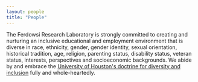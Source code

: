 ```yaml
---
layout: people
title: "People"
---
```


The Ferdowsi Research Laboratory is strongly committed to creating and nurturing an inclusive educational and employment environment that is diverse in race, ethnicity, gender, gender identity, sexual orientation, historical tradition, age, religion, parenting status, disability status, veteran status, interests, perspectives and socioeconomic backgrounds. We abide by and embrace the <a href="https://www.uh.edu/about/diversity-statement/">University of Houston's doctrine for diversity and inclusion</a> fully and whole-heartedly.<br>


